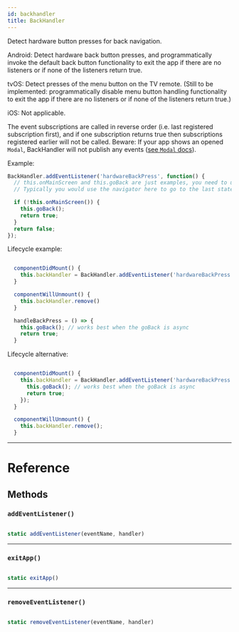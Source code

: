 ```yaml
---
id: backhandler
title: BackHandler
---
```


Detect hardware button presses for back navigation.

Android: Detect hardware back button presses, and programmatically invoke the default back button functionality to exit the app if there are no listeners or if none of the listeners return true.

tvOS: Detect presses of the menu button on the TV remote. (Still to be implemented: programmatically disable menu button handling functionality to exit the app if there are no listeners or if none of the listeners return true.)

iOS: Not applicable.

The event subscriptions are called in reverse order (i.e. last registered subscription first), and if one subscription returns true then subscriptions registered earlier will not be called. Beware: If your app shows an opened `Modal`, BackHandler will not publish any events ([see `Modal` docs](https://facebook.github.io/react-native/docs/modal#onrequestclose)).

Example:

```jsx
BackHandler.addEventListener('hardwareBackPress', function() {
  // this.onMainScreen and this.goBack are just examples, you need to use your own implementation here
  // Typically you would use the navigator here to go to the last state.

  if (!this.onMainScreen()) {
    this.goBack();
    return true;
  }
  return false;
});
```

Lifecycle example:

```jsx

  componentDidMount() {
    this.backHandler = BackHandler.addEventListener('hardwareBackPress', this.handleBackPress);
  }

  componentWillUnmount() {
    this.backHandler.remove()
  }

  handleBackPress = () => {
    this.goBack(); // works best when the goBack is async
    return true;
  }

```

Lifecycle alternative:

```jsx

  componentDidMount() {
    this.backHandler = BackHandler.addEventListener('hardwareBackPress', () => {
      this.goBack(); // works best when the goBack is async
      return true;
    });
  }

  componentWillUnmount() {
    this.backHandler.remove();
  }

```

---

# Reference

## Methods

### `addEventListener()`

```jsx

static addEventListener(eventName, handler)

```

---

### `exitApp()`

```jsx

static exitApp()

```

---

### `removeEventListener()`

```jsx

static removeEventListener(eventName, handler)

```
